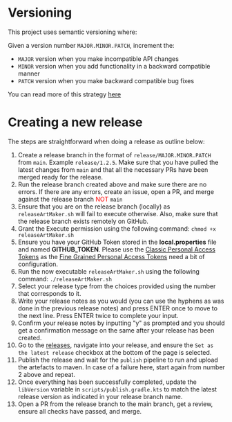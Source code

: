 # Versioning

This project uses semantic versioning where:

Given a version number `MAJOR.MINOR.PATCH`, increment the:

- `MAJOR` version when you make incompatible API changes
- `MINOR` version when you add functionality in a backward compatible manner
- `PATCH` version when you make backward compatible bug fixes

You can read more of this strategy [here](https://semver.org/)


# Creating a new release

The steps are straightforward when doing a release as outline below:

1. Create a release branch in the format of `release/MAJOR.MINOR.PATCH` from `main`. Example `release/1.2.5`. Make sure that you have pulled the latest changes from `main` and that all the necessary PRs have been merged ready for the release.
2. Run the release branch created above and make sure there are no errors. If there are any errors, create an issue, open a PR, and merge against the release branch <span style="color:red">NOT</span> `main`
3. Ensure that you are on the release branch (locally) as `releaseArtMaker.sh` will fail to execute otherwise. Also, make sure that the release branch exists remotely on GitHub.
4. Grant the Execute permission using the following command: `chmod +x releaseArtMaker.sh`
5. Ensure you have your GitHub Token stored in the **local.properties** file and named **GITHUB_TOKEN**. Please use the [Classic Personal Access Tokens](https://docs.github.com/en/authentication/keeping-your-account-and-data-secure/managing-your-personal-access-tokens#personal-access-tokens-classic) as the [Fine Grained Personal Access Tokens](https://docs.github.com/en/authentication/keeping-your-account-and-data-secure/managing-your-personal-access-tokens#fine-grained-personal-access-tokens) need a bit of configuration.
6. Run the now executable `releaseArtMaker.sh` using the following command: `./releaseArtMaker.sh`
7. Select your release type from the choices provided using the number that corresponds to it.
8. Write your release notes as you would (you can use the hyphens as was done in the previous release notes) and press ENTER once to move to the next line. Press ENTER twice to complete your input.
9. Confirm your release notes by inputting "y" as prompted and you should get a confirmation message on the same after your release has been created.
10. Go to the [releases](https://github.com/Fbada006/ArtMaker/releases), navigate into your release, and ensure the `Set as the latest release` checkbox at the bottom of the page is selected.
11. Publish the release and wait for the `publish` pipeline to run and upload the artefacts to maven. In case of a failure here, start again from number 2 above and repeat.
12. Once everything has been successfully completed, update the `libVersion` variable in `scripts/publish.gradle.kts` to match the latest release version as indicated in your release branch name.
13. Open a PR from the release branch to the main branch, get a review, ensure all checks have passed, and merge.